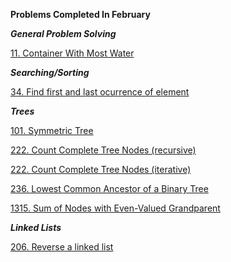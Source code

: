 **Problems Completed In February**

***General Problem Solving***

[11. Container With Most Water](https://github.com/AashrayAnand/LeetCode/blob/master/February%202020/p11.cpp)

***Searching/Sorting***

[34. Find first and last ocurrence of element](https://github.com/AashrayAnand/LeetCode/blob/master/February%202020/p34.cpp)


***Trees***

[101. Symmetric Tree](https://github.com/AashrayAnand/LeetCode/blob/master/February%202020/p101.cpp)

[222. Count Complete Tree Nodes (recursive)](https://github.com/AashrayAnand/LeetCode/blob/master/February%202020/p222.cpp)

[222. Count Complete Tree Nodes (iterative)](https://github.com/AashrayAnand/LeetCode/blob/master/February%202020/p222iterative.cpp)

[236. Lowest Common Ancestor of a Binary Tree](https://github.com/AashrayAnand/LeetCode/blob/master/February%202020/p236.cpp)

[1315. Sum of Nodes with Even-Valued Grandparent](https://github.com/AashrayAnand/LeetCode/blob/master/February%202020/p1315.cpp)

***Linked Lists***

[206. Reverse a linked list](https://github.com/AashrayAnand/LeetCode/blob/master/February%202020/p206.cpp)


